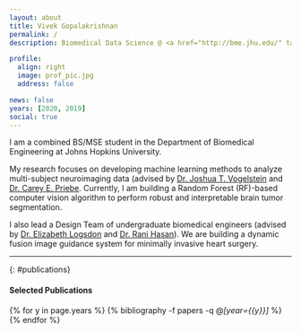```yaml
---
layout: about
title: Vivek Gopalakrishnan
permalink: /
description: Biomedical Data Science @ <a href="http://bme.jhu.edu/" target="_blank">JHU BME</a>

profile:
  align: right
  image: prof_pic.jpg
  address: false

news: false
years: [2020, 2019]
social: true
---
```


I am a combined BS/MSE student in the Department of Biomedical Engineering at Johns Hopkins University.

My research focuses on developing machine learning methods to analyze multi-subject neuroimaging data (advised by [Dr. Joshua T. Vogelstein](https://jovo.me) and [Dr. Carey E. Priebe](https://www.ams.jhu.edu/~priebe/).
Currently, I am building a Random Forest (RF)-based computer vision algorithm to perform robust and interpretable brain tumor segmentation.

I also lead a Design Team of undergraduate biomedical engineers (advised by [Dr. Elizabeth Logsdon](https://www.bme.jhu.edu/faculty_staff/elizabeth-logsdon-phd/) and [Dr. Rani Hasan](https://www.hopkinsmedicine.org/profiles/results/directory/profile/1571333/rani-hasan)). 
We are building a dynamic fusion image guidance system for minimally invasive heart surgery.

---

{: #publications}
#### __Selected Publications__

{% for y in page.years %}
  {% bibliography -f papers -q @*[year={{y}}]* %}
{% endfor %}
